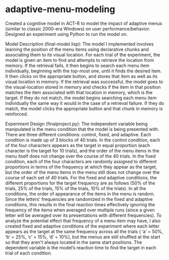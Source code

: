 # adaptive-menu-modeling
Created a cognitive model in ACT-R to model the impact of adaptive menus (similar to classic 2000-era Windows) on user performance/behavior. Designed an experiment using Python to run the model on.

Model Description (final-model.lisp):
The model I implemented involves learning the position of the menu items using declarative chunks and associating them to its visual location. For each trial of the experiment, the model is given an item to find and attempts to retrieve the location from memory. If the retrieval fails, it then begins to search each menu item individually, beginning with the top-most one, until it finds the desired item. It then clicks on the appropriate button, and stores that item as well as its visual location in memory. If the retrieval was successful, the model goes to the visual-location stored in memory and checks if the item in that position matches the item associated with that location in memory, which is the target. If they do not match, the model begins searching each menu item individually the same way it would in the case of a retrieval failure. If they do match, the model clicks the appropriate button and that chunk in memory is reinforced.

Experiment Design (finalproject.py):
The independent variable being manipulated is the menu condition that the model is being presented with. There are three different conditions: control, fixed, and adaptive. Each condition is made up of 3 blocks of 40 trials. In the control condition, each of the four characters appears as the target in equal proportion (each character is the target for 10 trials), and the order of the menu items in the menu itself does not change over the course of the 40 trials. In the fixed condition, each of the four characters are randomly assigned to different proportions in terms of the frequency at which they appear as the target, but the order of the menu items in the menu still does not change over the course of each set of 40 trials. For the fixed and adaptive conditions, the different proportions for the target frequency are as follows (50% of the trials, 25% of the trials, 15% of the trials, 10% of the trials). In all the conditions, the order of appearance of the items in the menu is random. 
Since the letters' frequencies are randomized in the fixed and adaptive conditions, this results in the final reaction times effectively ignoring the frequency of the items when averaged over multiple runs (since a given letter will be averaged over its presentations with different frequencies). To analyze the potential effect that frequency of a menu item may have, I also created fixed and adaptive conditions of the experiment where each letter appears as the target at the same frequency across all the trials ( ‘a’ = 50%, ‘b’ = 25%, ‘c’ = 15%, ‘d’ = 10%), but the menus are still shuffled at the start so that they aren't always located in the same start positions.
The dependent variable is the model’s reaction time to find the target in each trial of each condition. 

